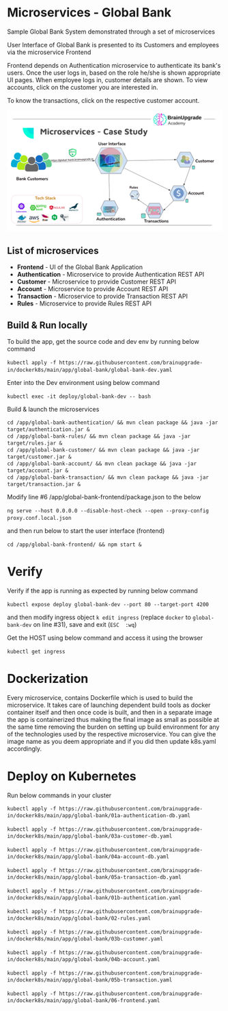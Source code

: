 # Microservices - Global Bank

Sample Global Bank System demonstrated through a set of microservices

User Interface of Global Bank is presented to its Customers and employees via the microservice Frontend

Frontend depends on Authentication microservice to authenticate its bank's users.
Once the user logs in, based on the role he/she is shown appropriate UI pages.
When employee logs in, customer details are shown. To view accounts, click on the customer you are interested in.

To know the transactions,  click on the respective customer account.

![Overview](assets/microservices-case-study.png)

## List of microservices

- **Frontend** - UI of the Global Bank Application
- **Authentication** - Microservice to provide Authentication REST API
- **Customer** - Microservice to provide Customer REST API
- **Account** - Microservice to provide Account REST API
- **Transaction** - Microservice to provide Transaction REST API
- **Rules** - Microservice to provide Rules REST API

## Build & Run locally

To build the app, get the source code and dev env by running below command

`kubectl apply -f https://raw.githubusercontent.com/brainupgrade-in/dockerk8s/main/app/global-bank/global-bank-dev.yaml`

Enter into the Dev environment using below command

`kubectl exec -it deploy/global-bank-dev -- bash`

Build & launch the microservices

```
cd /app/global-bank-authentication/ && mvn clean package && java -jar target/authentication.jar &
cd /app/global-bank-rules/ && mvn clean package && java -jar target/rules.jar &
cd /app/global-bank-customer/ && mvn clean package && java -jar target/customer.jar &
cd /app/global-bank-account/ && mvn clean package && java -jar target/account.jar &
cd /app/global-bank-transaction/ && mvn clean package && java -jar target/transaction.jar &
```

Modify line #6 /app/global-bank-frontend/package.json to the below

`ng serve --host 0.0.0.0 --disable-host-check --open --proxy-config proxy.conf.local.json`

and then run below to start the user interface (frontend)

`cd /app/global-bank-frontend/ && npm start &`

# Verify

Verify if the app is running as expected by running below command

`kubectl expose deploy global-bank-dev --port 80 --target-port 4200`

and then modify ingress object `k edit ingress` (replace `docker` to `global-bank-dev` on line #31), save and exit (`ESC  :wq`)

Get the HOST using below command and access it using the browser

`kubectl get ingress`

# Dockerization

Every microservice, contains Dockerfile which is used to build the microservice.  It takes care of launching dependent build tools as docker container itself and then once code is built, and then in a separate image the app is containerized thus making the final image as small as possible at the same time removing the burden on setting up build environment for any of the technologies used by the respective microservice.
You can give the image name as you deem appropriate and if you did then update k8s.yaml accordingly.

# Deploy on Kubernetes

Run below commands in your cluster

```
kubectl apply -f https://raw.githubusercontent.com/brainupgrade-in/dockerk8s/main/app/global-bank/01a-authentication-db.yaml

kubectl apply -f https://raw.githubusercontent.com/brainupgrade-in/dockerk8s/main/app/global-bank/03a-customer-db.yaml

kubectl apply -f https://raw.githubusercontent.com/brainupgrade-in/dockerk8s/main/app/global-bank/04a-account-db.yaml

kubectl apply -f https://raw.githubusercontent.com/brainupgrade-in/dockerk8s/main/app/global-bank/05a-transaction-db.yaml

kubectl apply -f https://raw.githubusercontent.com/brainupgrade-in/dockerk8s/main/app/global-bank/01b-authentication.yaml

kubectl apply -f https://raw.githubusercontent.com/brainupgrade-in/dockerk8s/main/app/global-bank/02-rules.yaml

kubectl apply -f https://raw.githubusercontent.com/brainupgrade-in/dockerk8s/main/app/global-bank/03b-customer.yaml

kubectl apply -f https://raw.githubusercontent.com/brainupgrade-in/dockerk8s/main/app/global-bank/04b-account.yaml

kubectl apply -f https://raw.githubusercontent.com/brainupgrade-in/dockerk8s/main/app/global-bank/05b-transaction.yaml

kubectl apply -f https://raw.githubusercontent.com/brainupgrade-in/dockerk8s/main/app/global-bank/06-frontend.yaml

```
